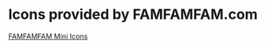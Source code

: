 # Icons provided by FAMFAMFAM.com

[FAMFAMFAM Mini Icons](http://www.famfamfam.com/lab/icons/mini/)
